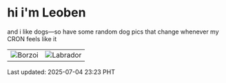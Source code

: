 # hi i'm Leoben

and i like dogs—so have some random dog pics that change whenever my CRON feels like it

|  |  |
|--------|----------|
| ![Borzoi](https://random-dog-vercel.vercel.app/api/random-borzoi?v=1751642628) | ![Labrador](https://random-dog-vercel.vercel.app/api/random-labrador?v=1751642628) |

Last updated: 2025-07-04 23:23 PHT
